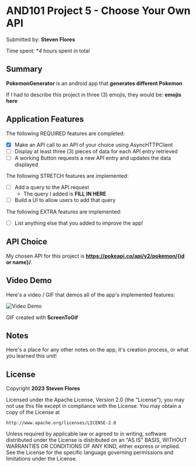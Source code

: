 <!-- (This is a comment) INSTRUCTIONS: Go through this page and fill out any **bolded** entries with their correct values.-->

# AND101 Project 5 - Choose Your Own API

Submitted by: **Steven Flores**

Time spent: **4* hours spent in total

## Summary

**PokemonGenerator** is an android app that **generates different Pokemon**

If I had to describe this project in three (3) emojis, they would be: **emojis here**

## Application Features

<!-- (This is a comment) Please be sure to change the [ ] to [x] for any features you completed.  If a feature is not checked [x], you might miss the points for that item! -->

The following REQUIRED features are completed:

- [x] Make an API call to an API of your choice using AsyncHTTPClient
- [ ] Display at least three (3) pieces of data for each API entry retrieved
- [ ] A working Button requests a new API entry and updates the data displayed

The following STRETCH features are implemented:

- [ ] Add a query to the API request
    - The query I added is **FILL IN HERE**
- [ ] Build a UI to allow users to add that query

The following EXTRA features are implemented:

- [ ] List anything else that you added to improve the app!

## API Choice

My chosen API for this project is **https://pokeapi.co/api/v2/pokemon/{id or name}/**.

## Video Demo

Here's a video / GIF that demos all of the app's implemented features:

<img src='https://i.imgur.com/W67XAnt.gif' title='Video Demo' width='' alt='Video Demo' />

GIF created with **ScreenToGif**

<!-- Recommended tools:
- [Kap](https://getkap.co/) for macOS
- [ScreenToGif](https://www.screentogif.com/) for Windows
- [peek](https://github.com/phw/peek) for Linux. -->

## Notes

Here's a place for any other notes on the app, it's creation process, or what you learned this unit!

## License

Copyright **2023** **Steven Flores**

Licensed under the Apache License, Version 2.0 (the "License");
you may not use this file except in compliance with the License.
You may obtain a copy of the License at

    http://www.apache.org/licenses/LICENSE-2.0

Unless required by applicable law or agreed to in writing, software
distributed under the License is distributed on an "AS IS" BASIS,
WITHOUT WARRANTIES OR CONDITIONS OF ANY KIND, either express or implied.
See the License for the specific language governing permissions and
limitations under the License.